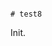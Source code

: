                                                                                                                                                                                                                                                                                                                                                                                                                                                                                                                        # test8

Init.
